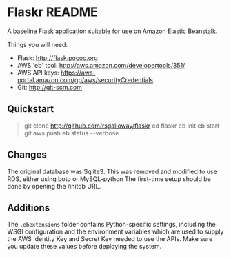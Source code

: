 Flaskr README
=============

A baseline Flask application suitable for use on Amazon Elastic Beanstalk.

Things you will need:

- Flask: http://flask.pocoo.org
- AWS 'eb' tool: http://aws.amazon.com/developertools/351/
- AWS API keys: https://aws-portal.amazon.com/gp/aws/securityCredentials
- Git: http://git-scm.com


Quickstart
-----------

> git clone http://github.com/rsgalloway/flaskr
> cd flaskr
> eb init
> eb start
> git aws.push
> eb status --verbose


Changes
-------

The original database was Sqlite3.  This was removed and modified
to use RDS, either using boto or MySQL-python The first-time setup 
should be done by opening the /initdb URL.


Additions
---------

The `.ebextensions` folder contains Python-specific settings,
including the WSGI configuration and the environment variables
which are used to supply the AWS Identity Key and Secret Key
needed to use the APIs.  Make sure you update these values
before deploying the system.


